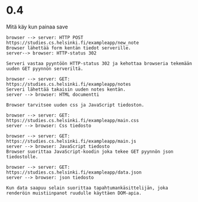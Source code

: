 # 0.4
Mitä käy kun painaa save

    browser --> server: HTTP POST https://studies.cs.helsinki.fi/exampleapp/new_note
    Browser lähettää form kentän tiedot serverille.
    server--> browser: HTTP-status 302

    Serveri vastaa pyyntöön HTTP-status 302 ja kehottaa browseria tekemään uuden GET pyynnön serveriltä.

    browser --> server: GET: https://studies.cs.helsinki.fi/exampleapp/notes
    Serveri lähettää takaisin uuden notes kentän.
    server --> browser: HTML documentti

    Browser tarvitsee uuden css ja JavaScript tiedoston.

    browser --> server: GET: https://studies.cs.helsinki.fi/exampleapp/main.css
    server --> browser: Css tiedosto

    browser --> server: GET: https://studies.cs.helsinki.fi/exampleapp/main.js
    server --> browser: JavaScript tiedosto
    Browser suorittaa JavaScript-koodin joka tekee GET pyynnön json tiedostolle.
    
    browser --> server: GET: https://studies.cs.helsinki.fi/exampleapp/data.json
    server --> browser: json tiedosto

    Kun data saapuu selain suorittaa tapahtumankäsittelijän, joka renderöin muistiinpanot ruudulle käyttäen DOM-apia.


